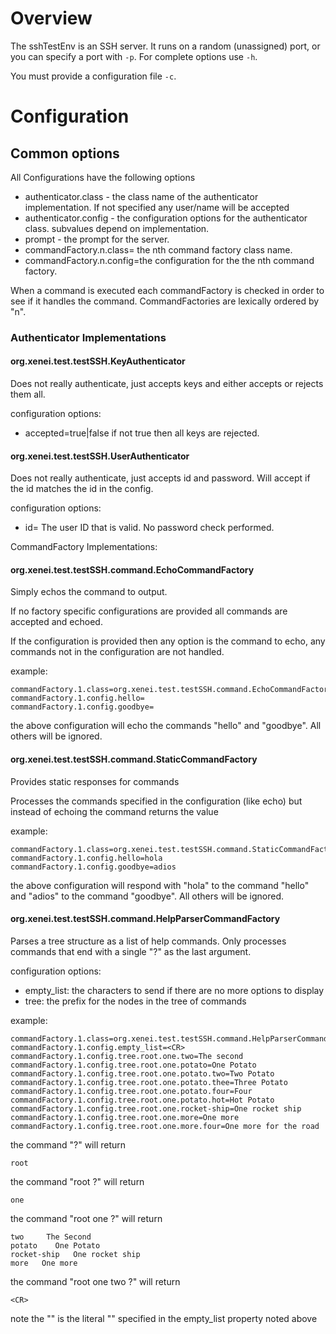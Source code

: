 # Overview

The sshTestEnv is an SSH server.  It runs on a random (unassigned) port, or you can specify a port with `-p`.  For complete options use `-h`.

You must provide a configuration file `-c`.


# Configuration

## Common options

All Configurations have the following options

 * authenticator.class - the class name of the authenticator implementation.  If not specified any user/name will be accepted
 * authenticator.config - the configuration options for the authenticator class.  subvalues depend on implementation.
 * prompt - the prompt for the server.
 * commandFactory.n.class= the nth command factory class name.
 * commandFactory.n.config=the configuration for the the nth command factory.
 
When a command is executed each commandFactory is checked in order to see if it handles the command.  CommandFactories are lexically ordered by "n".

### Authenticator Implementations

#### org.xenei.test.testSSH.KeyAuthenticator

Does not really authenticate, just accepts keys and either accepts or rejects them all.

configuration options: 
 * accepted=true|false  if not true then all keys are rejected.

#### org.xenei.test.testSSH.UserAuthenticator

Does not really authenticate, just accepts id and password.  Will accept if the id matches the id in the config.

configuration options: 
 * id=<userid>   The user ID that is valid.  No password check performed.

CommandFactory Implementations:

#### org.xenei.test.testSSH.command.EchoCommandFactory

Simply echos the command to output.

If no factory specific configurations are provided all commands are accepted and echoed.

If the configuration is provided then any option is the command to echo, any commands not in the configuration are not handled.

example:

    commandFactory.1.class=org.xenei.test.testSSH.command.EchoCommandFactory
    commandFactory.1.config.hello=
    commandFactory.1.config.goodbye=

the above configuration will echo the commands "hello" and "goodbye".  All others will be ignored.


#### org.xenei.test.testSSH.command.StaticCommandFactory

Provides static responses for commands

Processes the commands specified in the configuration (like echo) but instead of echoing the command returns the value

example:

    commandFactory.1.class=org.xenei.test.testSSH.command.StaticCommandFactory
    commandFactory.1.config.hello=hola
    commandFactory.1.config.goodbye=adios

the above configuration will respond with "hola" to the command "hello" and "adios" to the command "goodbye".  All others will be ignored.


#### org.xenei.test.testSSH.command.HelpParserCommandFactory

Parses a tree structure as a list of help commands.  Only processes commands that end with a single "?" as the last argument.

configuration options:
 * empty_list:  the characters to send if there are no more options to display
 * tree: the prefix for the nodes in the tree of commands

example:

    commandFactory.1.class=org.xenei.test.testSSH.command.HelpParserCommandFactory
    commandFactory.1.config.empty_list=<CR>
    commandFactory.1.config.tree.root.one.two=The second
    commandFactory.1.config.tree.root.one.potato=One Potato
    commandFactory.1.config.tree.root.one.potato.two=Two Potato
    commandFactory.1.config.tree.root.one.potato.thee=Three Potato
    commandFactory.1.config.tree.root.one.potato.four=Four
    commandFactory.1.config.tree.root.one.potato.hot=Hot Potato
    commandFactory.1.config.tree.root.one.rocket-ship=One rocket ship
    commandFactory.1.config.tree.root.one.more=One more
    commandFactory.1.config.tree.root.one.more.four=One more for the road

the command "?" will return
 
    root

the command "root ?" will return
 
    one

the command "root one ?" will return

    two     The Second
    potato    One Potato
    rocket-ship   One rocket ship
    more   One more

the command "root one two ?" will return

    <CR>

note the "<CR>" is the literal "<CR>" specified in the empty_list property noted above
